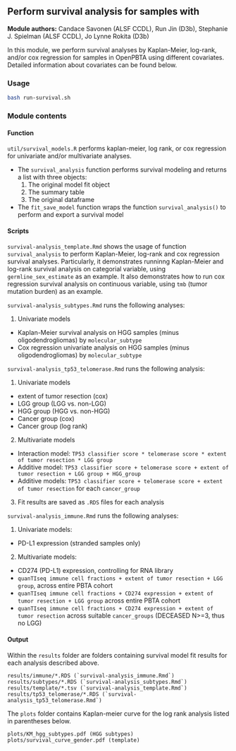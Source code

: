 ## Perform survival analysis for samples with 

**Module authors:** Candace Savonen (ALSF CCDL), Run Jin (D3b), Stephanie J. Spielman (ALSF CCDL), Jo Lynne Rokita (D3b)

In this module, we perform survival analyses by Kaplan-Meier, log-rank, and/or cox regression for samples in OpenPBTA using different covariates. 
Detailed information about covariates can be found below.


### Usage
```sh
bash run-survival.sh
```

### Module contents

#### Function
`util/survival_models.R` performs kaplan-meier, log rank, or cox regression for univariate and/or multivariate analyses.
- The `survival_analysis` function performs survival modeling and returns a list with three objects:
    1. The original model fit object
    2. The summary table
    3. The original dataframe
- The `fit_save_model` function wraps the function `survival_analysis()` to perform and export a survival model


#### Scripts

`survival-analysis_template.Rmd` shows the usage of function `survival_analysis` to perform Kaplan-Meier, log-rank and cox regression survival analyses. 
Particularly, it demonstrates runninng Kaplan-Meier and log-rank survival analysis on categorial variable, using `germline_sex_estimate` as an example.
It also demonstrates how to run cox regression survival analysis on continuous variable, using `tmb` (tumor mutation burden) as an example.

`survival-analysis_subtypes.Rmd` runs the following analyses:
1. Univariate models
- Kaplan-Meier survival analysis on HGG samples (minus oligodendrogliomas) by `molecular_subtype`
- Cox regression univariate analysis on HGG samples (minus oligodendrogliomas) by `molecular_subtype`

`survival-analysis_tp53_telomerase.Rmd` runs the following analysis:
1. Univariate models 
- extent of tumor resection (cox)
- LGG group (LGG vs. non-LGG)
- HGG group (HGG vs. non-HGG)
- Cancer group (cox)
- Cancer group (log rank)

2. Multivariate models
- Interaction model: `TP53 classifier score * telomerase score * extent of tumor resection * LGG group`
- Additive model: `TP53 classifier score + telomerase score + extent of tumor resection + LGG group + HGG_group`
- Additive models: `TP53 classifier score + telomerase score + extent of tumor resection` for each `cancer_group`

3. Fit results are saved as `.RDS` files for each analysis

`survival-analysis_immune.Rmd` runs the following analyses:
1. Univariate models:
- PD-L1 expression (stranded samples only)

2. Multivariate models:
- CD274 (PD-L1) expression, controlling for RNA library
- `quanTIseq immune cell fractions + extent of tumor resection + LGG group`, across entire PBTA cohort
- `quanTIseq immune cell fractions + CD274 expression + extent of tumor resection + LGG group` across entire PBTA cohort
- `quanTIseq immune cell fractions + CD274 expression + extent of tumor resection` across suitable `cancer_groups` (DECEASED N>=3, thus no LGG)


#### Output

Within the `results` folder are folders containing survival model fit results for each analysis described above.
```
results/immune/*.RDS (`survival-analysis_immune.Rmd`)
results/subtypes/*.RDS (`survival-analysis_subtypes.Rmd`)
results/template/*.tsv (`survival-analysis_template.Rmd`)
results/tp53_telomerase/*.RDS (`survival-analysis_tp53_telomerase.Rmd`)
```

The `plots` folder contains Kaplan-meier curve for the log rank analysis listed in parentheses below.
```
plots/KM_hgg_subtypes.pdf (HGG subtypes)
plots/survival_curve_gender.pdf (template)
```
